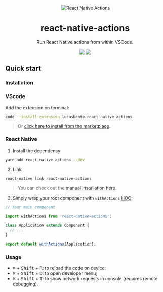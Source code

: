 <p align="center">
  <img alt="React Native Actions" title="React Native Actions" src="https://cdn.rawgit.com/lucasbento/react-native-actions/master/common/media/logo.png" />
</p>

<h1 align="center">react-native-actions</h1>
<p align="center">
  Run React Native actions from within VSCode.
</p>

<p align="center">
 <a href="https://github.com/lucasbento/react-native-actions/issues"><img src="https://img.shields.io/badge/contributions-welcome-brightgreen.svg?style=flat"></a>
 <a href="https://saythanks.io/to/lucasbento"><img src="https://img.shields.io/badge/say-thanks-ff69b4.svg"></a>
</p>

## Quick start

### Installation

### VScode

Add the extension on terminal:
```bash
code --install-extension lucasbento.react-native-actions
```
> Or [click here to install from the marketplace](https://marketplace.visualstudio.com/items?itemName=lucasbento.react-native-actions).

### React Native

1. Install the dependency
```bash
yarn add react-native-actions --dev
```

2. Link
```bash
react-native link react-native-actions
```

> You can check out the [manual installation here](https://github.com/lucasbento/react-native-actions/blob/master/packages/react-native-actions/README.md#manual-installation).

3. Simply wrap your root component with `withActions` [HOC](https://reactjs.org/docs/higher-order-components.html):
```jsx
// Your main component

import withActions from 'react-native-actions';

class Application extends Component {
  // ...
}

export default withActions(Application); 
```

### Usage

- <kbd>⌘</kbd> + <kbd>Shift</kbd> + <kbd>R</kbd>: to reload the code on device;
- <kbd>⌘</kbd> + <kbd>Shift</kbd> + <kbd>D</kbd>: to open developer menu;
- <kbd>⌘</kbd> + <kbd>Shift</kbd> + <kbd>T</kbd>: to show network requests in console (requires remote debugging).
